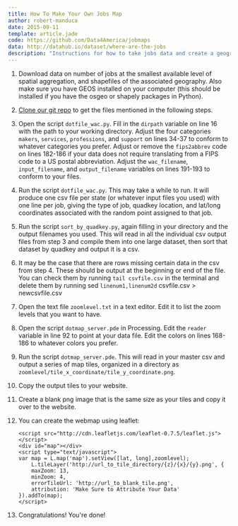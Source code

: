 ```yaml
---
title: How To Make Your Own Jobs Map
author: robert-manduca
date: 2015-09-11
template: article.jade
code: https://github.com/Data4America/jobmaps
data: http://datahub.io/dataset/where-are-the-jobs
description: "Instructions for how to take jobs data and create a geographical map."
---
```


1. Download data on number of jobs at the smallest available level of spatial aggregation, and shapefiles of the associated geography. Also make sure you have GEOS installed on your computer (this should be installed if you have the osgeo or shapely packages in Python).

2. [Clone our git repo](https://github.com/Data4America/jobmaps) to get the files mentioned in the following steps.

3. Open the script `dotfile_wac.py`. Fill in the `dirpath` variable on line 16 with the path to your working directory. Adjust the four categories `makers`, `services`, `professions`, and `support` on lines 34-37 to conform to whatever categories you prefer.   Adjust or remove the `fips2abbrev` code on lines 182-186 if your data does not require translating from a FIPS code to a US postal abbreviation. Adjust the `wac_filename`, `input_filename`, and `output_filename` variables on lines 191-193 to conform to your files. 

4. Run the script `dotfile_wac.py`. This may take a while to run. It will produce one csv file per state (or whatever input files you used) with one line per job, giving the type of job, quadkey location, and lat/long coordinates associated with the random point assigned to that job. 

5. Run the script `sort_by_quadkey.py`, again filling in your directory and the output filenames you used. This will read in all the individual csv output files from step 3 and compile them into one large dataset, then sort that dataset by quadkey and output it is a csv. 

6. It may be the case that there are rows missing certain data in the csv from step 4. These should be output at the beginning or end of the file. You can check them by running `tail csvfile.csv` in the terminal and delete them by running sed `linenum1,linenum2d` csvfile.csv > newcsvfile.csv

7. Open the text file `zoomlevel.txt` in a text editor. Edit it to list the zoom levels that you want to have. 

8. Open the script `dotmap_server.pde` in Processing. Edit the `reader` variable in line 92 to point at your data file. Edit the colors on lines 168-186 to whatever colors you prefer. 

9. Run the script `dotmap_server.pde`. This will read in your master csv and output a series of map tiles, organized in a directory as `zoomlevel/tile_x_coordinate/tile_y_coordinate.png`.

10. Copy the output tiles to your website. 

11. Create a blank png image that is the same size as your tiles and copy it over to the website. 

11. You can create the webmap using leaflet:

        <script src="http://cdn.leafletjs.com/leaflet-0.7.5/leaflet.js"></script>
        <div id="map"></div>
        <script type="text/javascript">
        var map = L.map('map').setView([lat, long],zoomlevel);
            L.tileLayer('http://url_to_tile_directory/{z}/{x}/{y}.png', {
            maxZoom: 13,
            minZoom: 4,
            errorTileUrl: 'http://url_to_blank_tile.png',
            attribution: 'Make Sure to Attribute Your Data'
        }).addTo(map);
        </script>

12. Congratulations! You're done!

<script src="http://cdn.leafletjs.com/leaflet-0.7.5/leaflet.js"></script>
<script>
function displayMap(containerId, coords, zoom) {
    var layers = {
        Jobs: L.tileLayer('http://jobstiles.s3-website-us-west-2.amazonaws.com/tiles4/{z}/{x}/{y}.png', {
            errorTileUrl: 'http://www.robertmanduca.com/projects/jobs/blank.png',
            detectRetina: false,
            attribution: 'Jobs: Map data from US Census <a href="http://lehd.ces.census.gov" target="_blank">LEHD</a>, Imagery © <a href="http://www.robertmanduca.com" target="_blank">Robert Manduca</a>'
        }),
        Streets: L.tileLayer('http://tile.stamen.com/toner-background/{z}/{x}/{y}.png', {
            opacity: 0.17,
            attribution: 'Background: Map tiles by <a href="http://stamen.com" target="_blank">Stamen Design</a>, under <a href="http://creativecommons.org/licenses/by/3.0" target="_blank">CC BY 3.0</a>. Data by <a href="http://openstreetmap.org" target="_blank">OpenStreetMap</a>, under <a href="http://www.openstreetmap.org/copyright" target="_blank">ODbL</a>.'         
        }),
        Labels: L.tileLayer('http://tile.stamen.com/toner-labels/{z}/{x}/{y}.png', {
            opacity: 0.7        
        })
    };

    var map = L.map(containerId, {
        center: coords,
        minZoom: 4,
        maxZoom: 13,
        zoom: zoom,
        layers: [layers.Jobs, layers.Streets, layers.Labels]
    });

    L.control.layers({}, layers).addTo(map);
}

displayMap('map-manhattan', [40.7403, -73.9697], 11);
displayMap('map-los-angeles', [34.0500, -118.2500], 10);
displayMap('map-chicago', [41.8769, -87.6947], 11);
displayMap('map-dallas', [32.8067, -96.8170], 11);
displayMap('map-cleveland', [41.4822, -81.6697], 12);
displayMap('map-las-vegas', [36.1215, -115.1739], 11);
displayMap('map-miami', [25.7953, -80.2489], 11);
</script>